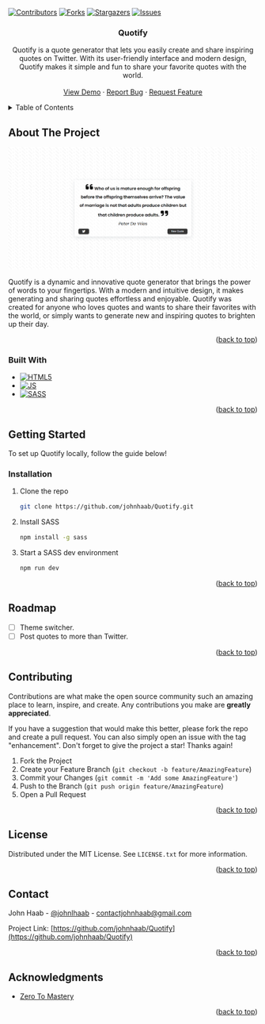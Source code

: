 <a name="readme-top"></a>
<!-- PROJECT SHIELDS -->

[![Contributors][contributors-shield]][contributors-url]
[![Forks][forks-shield]][forks-url]
[![Stargazers][stars-shield]][stars-url]
[![Issues][issues-shield]][issues-url]



<!-- PROJECT LOGO -->

<h3 align="center">Quotify</h3>

  <p align="center">
    Quotify is a quote generator that lets you easily create and share inspiring quotes on Twitter.
    With its user-friendly interface and modern design, Quotify makes it simple and fun to share
    your favorite quotes with the world.
    <br />
    <br />
    <a href="https://github.com/johnhaab/Quotify">View Demo</a>
    ·
    <a href="https://github.com/johnhaab/Quotify">Report Bug</a>
    ·
    <a href="https://github.com/johnhaab/Quotify">Request Feature</a>
  </p>
</div>



<!-- TABLE OF CONTENTS -->
<details>
  <summary>Table of Contents</summary>
  <ol>
    <li>
      <a href="#about-the-project">About The Project</a>
      <ul>
        <li><a href="#built-with">Built With</a></li>
      </ul>
    </li>
    <li>
      <a href="#getting-started">Getting Started</a>
      <ul>
        <li><a href="#installation">Installation</a></li>
      </ul>
    </li>
    <li><a href="#usage">Usage</a></li>
    <li><a href="#roadmap">Roadmap</a></li>
    <li><a href="#contributing">Contributing</a></li>
    <li><a href="#license">License</a></li>
    <li><a href="#contact">Contact</a></li>
    <li><a href="#acknowledgments">Acknowledgments</a></li>
  </ol>
</details>



<!-- ABOUT THE PROJECT -->
## About The Project

![product-screenshot](/assets/imgs/screenshot.png)

Quotify is a dynamic and innovative quote generator that brings the power of words to your 
fingertips. With a modern and intuitive design, it makes generating and sharing quotes effortless 
and enjoyable. Quotify was created for anyone who loves quotes and wants to share their favorites 
with the world, or simply wants to generate new and inspiring quotes to brighten up their day.

<p align="right">(<a href="#readme-top">back to top</a>)</p>



### Built With

* [![HTML5][HTML5-img]][HTML5-url]
* [![JS][JS-img]][JS-url]
* [![SASS][SASS-img]][SASS-url]

<p align="right">(<a href="#readme-top">back to top</a>)</p>



<!-- GETTING STARTED -->
## Getting Started

To set up Quotify locally, follow the guide below!

### Installation

1. Clone the repo
   ```sh
   git clone https://github.com/johnhaab/Quotify.git
   ```
2. Install SASS
   ```sh
   npm install -g sass
   ```
3. Start a SASS dev environment
   ```sh
   npm run dev
   ```

<p align="right">(<a href="#readme-top">back to top</a>)</p>


<!-- ROADMAP -->
## Roadmap

- [ ] Theme switcher.
- [ ] Post quotes to more than Twitter.

<p align="right">(<a href="#readme-top">back to top</a>)</p>



<!-- CONTRIBUTING -->
## Contributing

Contributions are what make the open source community such an amazing place to learn, inspire, and create. Any contributions you make are **greatly appreciated**.

If you have a suggestion that would make this better, please fork the repo and create a pull request. You can also simply open an issue with the tag "enhancement".
Don't forget to give the project a star! Thanks again!

1. Fork the Project
2. Create your Feature Branch (`git checkout -b feature/AmazingFeature`)
3. Commit your Changes (`git commit -m 'Add some AmazingFeature'`)
4. Push to the Branch (`git push origin feature/AmazingFeature`)
5. Open a Pull Request

<p align="right">(<a href="#readme-top">back to top</a>)</p>



<!-- LICENSE -->
## License

Distributed under the MIT License. See `LICENSE.txt` for more information.

<p align="right">(<a href="#readme-top">back to top</a>)</p>



<!-- CONTACT -->
## Contact

John Haab - [@johnlhaab](https://twitter.com/johnlhaab) - contactjohnhaab@gmail.com

Project Link: [https://github.com/johnhaab/Quotify](https://github.com/johnhaab/Quotify)

<p align="right">(<a href="#readme-top">back to top</a>)</p>



<!-- ACKNOWLEDGMENTS -->
## Acknowledgments

* [Zero To Mastery](https://github.com/zero-to-mastery)

<p align="right">(<a href="#readme-top">back to top</a>)</p>



<!-- MARKDOWN LINKS & IMAGES -->
[contributors-shield]: https://img.shields.io/github/contributors/github_username/repo_name.svg?style=for-the-badge
[contributors-url]: https://github.com/johnhaab/Quotify/graphs/contributors
[forks-shield]: https://img.shields.io/github/forks/github_username/repo_name.svg?style=for-the-badge
[forks-url]: https://github.com/johnhaab/Quotify/network/members
[stars-shield]: https://img.shields.io/github/stars/github_username/repo_name.svg?style=for-the-badge
[stars-url]: https://github.com/johnhaab/Quotify/stargazers
[issues-shield]: https://img.shields.io/github/issues/github_username/repo_name.svg?style=for-the-badge
[issues-url]: https://github.com/johnhaab/Quotify/issues
[license-shield]: https://img.shields.io/github/license/github_username/repo_name.svg?style=for-the-badge
[license-url]: https://github.com/github_username/repo_name/blob/master/LICENSE.txt

[HTML5-img]: https://img.shields.io/badge/HTML5-E34F26?style=for-the-badge&logo=html5&logoColor=white
[HTML5-url]: https://html.com/

[JS-img]: https://img.shields.io/badge/JavaScript-F7DF1E?style=for-the-badge&logo=javascript&logoColor=black
[JS-url]: https://www.javascript.com/

[SASS-img]: https://img.shields.io/badge/Sass-CC6699?style=for-the-badge&logo=sass&logoColor=white
[SASS-url]: https://sass-lang.com/
